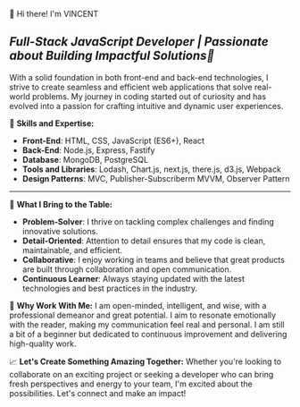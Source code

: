 

👋 Hi there! I'm VINCENT 

 **Full-Stack JavaScript Developer | Passionate about Building Impactful Solutions*🚀*
---

With a solid foundation in both front-end and back-end technologies, I strive to create seamless and efficient web applications that solve real-world problems. My journey in coding started out of curiosity and has evolved into a passion for crafting intuitive and dynamic user experiences.

🔧 **Skills and Expertise:**
- **Front-End**: HTML, CSS, JavaScript (ES6+), React
- **Back-End**: Node.js, Express, Fastify
- **Database**: MongoDB, PostgreSQL
- **Tools and Libraries**: Lodash, Chart.js, next.js, there.js, d3.js, Webpack
- **Design Patterns**: MVC, Publisher-Subscriberm MVVM, Observer Pattern

---

🎯 **What I Bring to the Table:**
- **Problem-Solver**: I thrive on tackling complex challenges and finding innovative solutions.
- **Detail-Oriented**: Attention to detail ensures that my code is clean, maintainable, and efficient.
- **Collaborative**: I enjoy working in teams and believe that great products are built through collaboration and open communication.
- **Continuous Learner**: Always staying updated with the latest technologies and best practices in the industry.

🌟 **Why Work With Me:**
I am open-minded, intelligent, and wise, with a professional demeanor and great potential. I aim to resonate emotionally with the reader, making my communication feel real and personal. I am still a bit of a beginner but dedicated to continuous improvement and delivering high-quality work. 

📈 **Let's Create Something Amazing Together:**
Whether you're looking to collaborate on an exciting project or seeking a developer who can bring fresh perspectives and energy to your team, I'm excited about the possibilities. Let's connect and make an impact!


